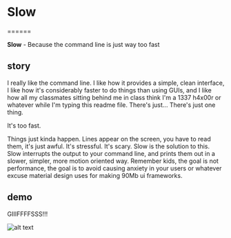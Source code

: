 # Slow
======

**Slow** - Because the command line is just way too fast

story
-----

I really like the command line. I like how it provides a simple, clean interface, I like how it's considerably faster to do things than using GUIs, and I like how all my classmates sitting behind me in class think I'm a 1337 h4x00r or whatever while I'm typing this readme file. There's just... There's just one thing.

It's too fast.

Things just kinda happen. Lines appear on the screen, you have to read them, it's just awful. It's stressful. It's scary. Slow is the solution to this. Slow interrupts the output to your command line, and prints them out in a slower, simpler, more motion oriented way. Remember kids, the goal is not performance, the goal is to avoid causing anxiety in your users or whatever excuse material design uses for making 90Mb ui frameworks.

demo
----

GIIIFFFFSSS!!!

![alt text](https://github.com/akmorrison/slow/raw/master/gifs/circular_demo.gif, "circle wave print style")

